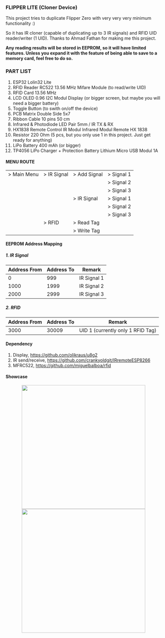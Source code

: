 
### FLIPPER LITE (Cloner Device)

This project tries to duplicate Flipper Zero with very very very minimum functionality :)

So it has IR cloner (capable of duplicating up to 3 IR signals) and RFID UID reader/writer (1 UID). Thanks to Ahmad Fathan for making me this project.

**Any reading results will be stored in EEPROM, so it will have limited features. Unless you expand it with the feature of being able to save to a memory card, feel free to do so.**

### PART LIST
1. ESP32 Lolin32 Lite
2. RFID Reader RC522 13.56 MHz Mifare Module (to read/write UID)
3. RFID Card 13.56 MHz
4. LCD OLED 0.96 I2C Modul Display (or bigger screen, but maybe you will need a bigger battery)
5. Toggle Button (to swith on/off the device)
6. PCB Matrix Double Side 5x7
7. Ribbon Cable 10 pins 50 cm
8. Infrared & Photodiode LED Pair 5mm / IR TX & RX
9. HX1838 Remote Control IR Modul Infrared Modul Remote HX 1838
10. Resistor 220 Ohm (5 pcs, but you only use 1 in this project. Just get ready for anything)
11. LiPo Battery 400 mAh (or bigger)
12. TP4056 LiPo Charger + Protection Battery Lithium Micro USB Modul 1A

#### MENU ROUTE
|  |  |  |  |
|-------------|-------------|--------------|------------|
| > Main Menu | > IR Signal | > Add Signal | > Signal 1 |
|             |             |              | > Signal 2 |
|             |             |              | > Signal 3 |
|             |             | > IR Signal  | > Signal 1 |
|             |             |              | > Signal 2 |
|             |             |              | > Signal 3 |
|             | > RFID      | > Read Tag   |            |
|             |             | > Write Tag  |            |

#### EEPROM Address Mapping

##### 1. IR Signal
|Address From|Address To|Remark|
|-|-|-|
|0|999|IR Signal 1|
|1000|1999|IR Signal 2|
|2000|2999|IR Signal 3|

##### 2. RFID

|Address From|Address To|Remark|
|-|-|-|
|3000|30009|UID 1 (currently only 1 RFID Tag)|

#### Dependency

1. Display, https://github.com/olikraus/u8g2
2. IR send/receive, https://github.com/crankyoldgit/IRremoteESP8266
3. MFRC522, https://github.com/miguelbalboa/rfid

#### Showcase

<div style="text-align:center">
  <img src="https://github.com/ahmadfathan/flipper-zero/blob/9742cb3e889354f63acfe1f884749bedc68e0789/images/image1.jpeg" width="400">
  <img src="https://github.com/ahmadfathan/flipper-zero/blob/9742cb3e889354f63acfe1f884749bedc68e0789/images/image2.jpeg" width="400">
</div>
